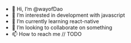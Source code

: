 - 👋 Hi, I’m @wayofDao
- 👀 I’m interested in development with javascript
- 🌱 I’m currently learning react-native
- 💞️ I’m looking to collaborate on something
- 📫 How to reach me // TODO

<!---
wayofDao/wayofDao is a ✨ special ✨ repository because its `README.md` (this file) appears on your GitHub profile.
You can click the Preview link to take a look at your changes.
--->
